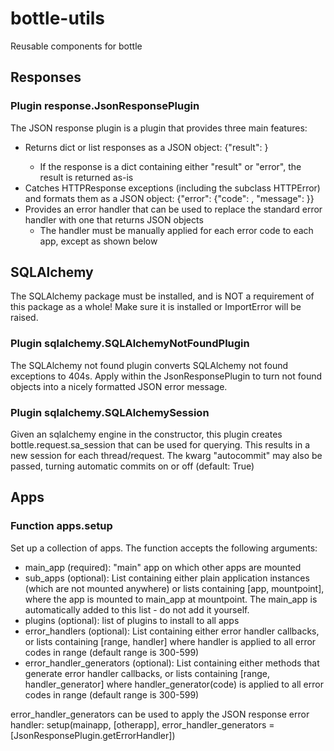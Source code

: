 # bottle-utils

Reusable components for bottle

## Responses

### Plugin response.JsonResponsePlugin

The JSON response plugin is a plugin that provides three main features:

  * Returns dict or list responses as a JSON object: {"result": <output>}
    * If the response is a dict containing either "result" or "error", the result is returned as-is
  * Catches HTTPResponse exceptions (including the subclass HTTPError) and formats them as a JSON object: {"error": {"code": <http response code>, "message": <exception message>}}
  * Provides an error handler that can be used to replace the standard error handler with one that returns JSON objects
    * The handler must be manually applied for each error code to each app, except as shown below

## SQLAlchemy

The SQLAlchemy package must be installed, and is NOT a requirement of this package as a whole!  Make sure it is installed or ImportError will be raised.

### Plugin sqlalchemy.SQLAlchemyNotFoundPlugin

The SQLAlchemy not found plugin converts SQLAlchemy not found exceptions to 404s.  Apply within the JsonResponsePlugin to turn not found objects into a nicely formatted JSON error message.

### Plugin sqlalchemy.SQLAlchemySession

Given an sqlalchemy engine in the constructor, this plugin creates bottle.request.sa_session that can be used for querying.  This results in a new session for each thread/request.  The kwarg "autocommit" may also be passed, turning automatic commits on or off (default: True)

## Apps

### Function apps.setup

Set up a collection of apps.  The function accepts the following arguments:

  * main_app (required): "main" app on which other apps are mounted
  * sub_apps (optional): List containing either plain application instances (which are not mounted anywhere) or lists containing [app, mountpoint], where the app is mounted to main_app at mountpoint.  The main_app is automatically added to this list - do not add it yourself.
  * plugins (optional): list of plugins to install to all apps
  * error_handlers (optional): List containing either error handler callbacks, or lists containing [range, handler] where handler is applied to all error codes in range (default range is 300-599)
  * error_handler_generators (optional): List containing either methods that generate error handler callbacks, or lists containing [range, handler_generator] where handler_generator(code) is applied to all error codes in range (default range is 300-599)

error_handler_generators can be used to apply the JSON response error handler:
    setup(mainapp, [otherapp], error_handler_generators = [JsonResponsePlugin.getErrorHandler])
